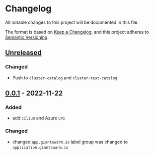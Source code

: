 # Changelog

All notable changes to this project will be documented in this file.

The format is based on [Keep a Changelog](https://keepachangelog.com/en/1.0.0/),
and this project adheres to [Semantic Versioning](https://semver.org/spec/v2.0.0.html).

## [Unreleased]

### Changed

- Push to `cluster-catalog` and `cluster-test-catalog`

## [0.0.1] - 2022-11-22

### Added

- add `cilium` and Azure `CPI`

### Changed

- changed `app.giantswarm.io` label group was changed to `application.giantswarm.io`

[Unreleased]: https://github.com/giantswarm/default-apps-azure/compare/v0.0.1...HEAD
[0.0.1]: https://github.com/giantswarm/default-apps-azure/releases/tag/v0.0.1
